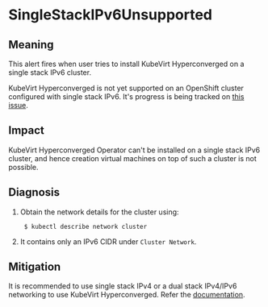# SingleStackIPv6Unsupported
<!-- Edited by dharmit, Jul 2023-->

## Meaning

This alert fires when user tries to install KubeVirt Hyperconverged on a single stack IPv6 cluster.

KubeVirt Hyperconverged is not yet supported on an OpenShift cluster configured with single stack IPv6. It's
progress is being tracked on [this issue](https://issues.redhat.com/browse/CNV-28924).

## Impact

KubeVirt Hyperconverged Operator can't be installed on a single stack IPv6 cluster, and hence creation virtual
machines on top of such a cluster is not possible.

## Diagnosis

1. Obtain the network details for the cluster using:
   ```shell
    $ kubectl describe network cluster
    ```

2. It contains only an IPv6 CIDR under `Cluster Network`.

## Mitigation

It is recommended to use single stack IPv4 or a dual stack IPv4/IPv6 networking to use KubeVirt Hyperconverged.
Refer the [documentation](https://docs.openshift.com/container-platform/latest/networking/ovn_kubernetes_network_provider/converting-to-dual-stack.html).
